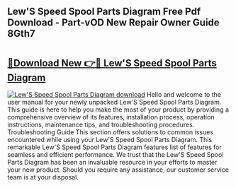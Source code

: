 ## Lew'S Speed Spool Parts Diagram Free Pdf Download - Part-vOD New Repair Owner Guide 8Gth7

# <h2><a href="http://dfirshw.blite.top/?on=Lew%27S+Speed+Spool+Parts+Diagram">🔗Download New 👉🔴 Lew'S Speed Spool Parts Diagram</a></h2>

[![Lew'S Speed Spool Parts Diagram download](https://i.imgur.com/lujVjoI.png)](http://dfirshw.blite.top/?on=Lew%27S+Speed+Spool+Parts+Diagram)
Hello and welcome to the user manual for your newly unpacked Lew'S Speed Spool Parts Diagram. This guide is here to help you make the most of your product by providing a comprehensive overview of its features, installation process, operation instructions, maintenance tips, and troubleshooting procedures. Troubleshooting Guide This section offers solutions to common issues encountered while using your Lew'S Speed Spool Parts Diagram. This remarkable Lew'S Speed Spool Parts Diagram features list of features for seamless and efficient performance. We trust that the Lew'S Speed Spool Parts Diagram has been an invaluable resource in your efforts to master your new product. Should you require any assistance, our customer service team is at your disposal.
